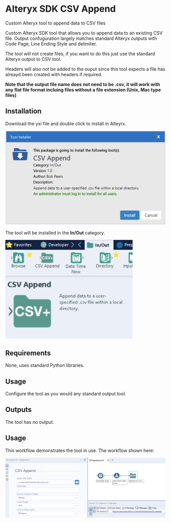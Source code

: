 # Alteryx SDK CSV Append
Custom Alteryx tool to append data to CSV files

Custom Alteryx SDK tool that allows you to append data to an existing CSV file. Output confuguration largely matches standard Alteryx outputs with Code Page, Line Ending Style and delimiter.

The tool will not create files, if you want to do this just use the standard Alteryx output to CSV tool.

Headers will also not be added to the ouput since this tool expects a file has alreayd been created with headers if required.

__Note that the output file name does not need to be .csv, it will work with any flat file format incluing files without a file extension (Unix, Mac type files)__

## Installation
Download the yxi file and double click to install in Alteyrx. 

<img src="https://github.com/bobpeers/Alteryx_SDK_CSVAppend/blob/main/images/csvinstall.png" alt="CSV Append Install Dialog">

The tool will be installed in the __In/Out__ category.

<img src="https://github.com/bobpeers/Alteryx_SDK_CSVAppend/blob/main/images/CSVAppend_toolbar.png" width="400" alt="CSV Append Install Toolbar">

## Requirements

None, uses standard Python libraries.

## Usage
Configure the tool as you would any standard output tool.

## Outputs
The tool has no output.

## Usage
This workflow demonstrates the tool in use. The workflow shown here:

<img src="https://github.com/bobpeers/Alteryx_SDK_CSVAppend/blob/main/images/CSVAppend_workflow.png" width="1000" alt="CSV Append Workflow">
